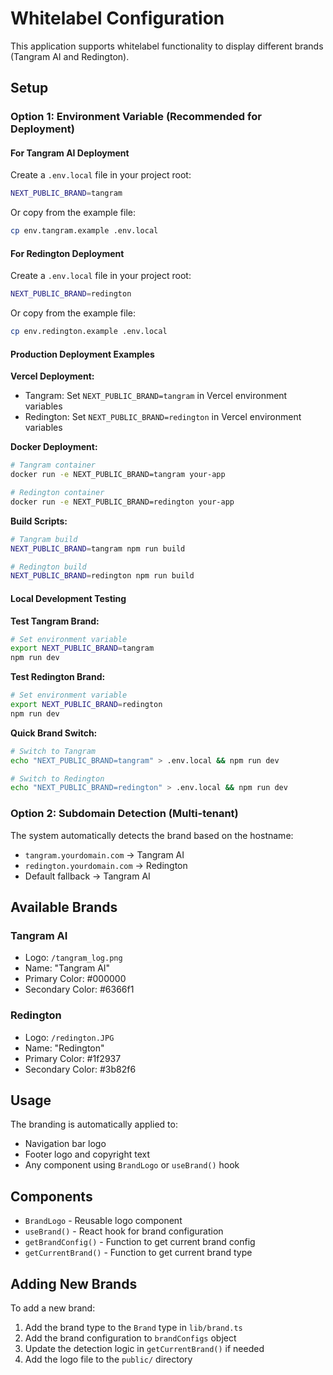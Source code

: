 # Whitelabel Configuration

This application supports whitelabel functionality to display different brands (Tangram AI and Redington).

## Setup

### Option 1: Environment Variable (Recommended for Deployment)

#### For Tangram AI Deployment
Create a `.env.local` file in your project root:
```bash
NEXT_PUBLIC_BRAND=tangram
```

Or copy from the example file:
```bash
cp env.tangram.example .env.local
```

#### For Redington Deployment
Create a `.env.local` file in your project root:
```bash
NEXT_PUBLIC_BRAND=redington
```

Or copy from the example file:
```bash
cp env.redington.example .env.local
```

#### Production Deployment Examples

**Vercel Deployment:**
- Tangram: Set `NEXT_PUBLIC_BRAND=tangram` in Vercel environment variables
- Redington: Set `NEXT_PUBLIC_BRAND=redington` in Vercel environment variables

**Docker Deployment:**
```bash
# Tangram container
docker run -e NEXT_PUBLIC_BRAND=tangram your-app

# Redington container  
docker run -e NEXT_PUBLIC_BRAND=redington your-app
```

**Build Scripts:**
```bash
# Tangram build
NEXT_PUBLIC_BRAND=tangram npm run build

# Redington build
NEXT_PUBLIC_BRAND=redington npm run build
```

#### Local Development Testing

**Test Tangram Brand:**
```bash
# Set environment variable
export NEXT_PUBLIC_BRAND=tangram
npm run dev
```

**Test Redington Brand:**
```bash
# Set environment variable  
export NEXT_PUBLIC_BRAND=redington
npm run dev
```

**Quick Brand Switch:**
```bash
# Switch to Tangram
echo "NEXT_PUBLIC_BRAND=tangram" > .env.local && npm run dev

# Switch to Redington
echo "NEXT_PUBLIC_BRAND=redington" > .env.local && npm run dev
```

### Option 2: Subdomain Detection (Multi-tenant)
The system automatically detects the brand based on the hostname:
- `tangram.yourdomain.com` → Tangram AI
- `redington.yourdomain.com` → Redington
- Default fallback → Tangram AI

## Available Brands

### Tangram AI
- Logo: `/tangram_log.png`
- Name: "Tangram AI"
- Primary Color: #000000
- Secondary Color: #6366f1

### Redington
- Logo: `/redington.JPG`
- Name: "Redington"
- Primary Color: #1f2937
- Secondary Color: #3b82f6

## Usage

The branding is automatically applied to:
- Navigation bar logo
- Footer logo and copyright text
- Any component using `BrandLogo` or `useBrand()` hook

## Components

- `BrandLogo` - Reusable logo component
- `useBrand()` - React hook for brand configuration
- `getBrandConfig()` - Function to get current brand config
- `getCurrentBrand()` - Function to get current brand type

## Adding New Brands

To add a new brand:

1. Add the brand type to the `Brand` type in `lib/brand.ts`
2. Add the brand configuration to `brandConfigs` object
3. Update the detection logic in `getCurrentBrand()` if needed
4. Add the logo file to the `public/` directory
